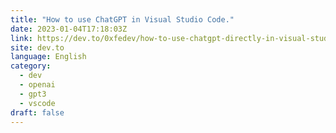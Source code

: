 ```yaml
---
title: "How to use ChatGPT in Visual Studio Code."
date: 2023-01-04T17:18:03Z
link: https://dev.to/0xfedev/how-to-use-chatgpt-directly-in-visual-studio-code-h0p?utm_medium=RSS&utm_source=news.12bit.vn
site: dev.to
language: English
category:
  - dev
  - openai
  - gpt3
  - vscode
draft: false
---
```

